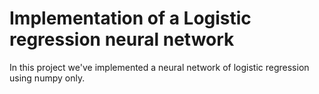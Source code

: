 # Implementation of a Logistic regression neural network
In this project we've implemented a neural network of logistic regression using numpy only.
